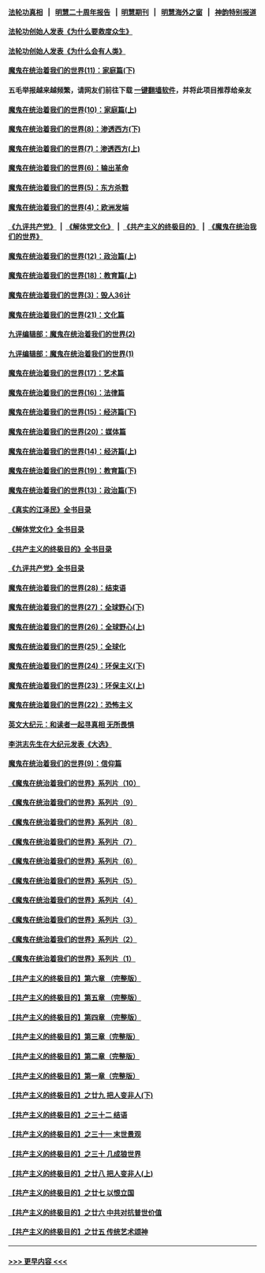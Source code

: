 #### [法轮功真相](https://github.com/gfw-breaker/truth/blob/master/README.md?t=0) &nbsp;&nbsp;|&nbsp;&nbsp; [明慧二十周年报告](https://github.com/gfw-breaker/mh-reports/blob/master/README.md?t=0) &nbsp;&nbsp;|&nbsp;&nbsp;[明慧期刊](https://github.com/gfw-breaker/mh-qikan) &nbsp;&nbsp;|&nbsp;&nbsp; [明慧海外之窗](https://github.com/gfw-breaker/mh-news/blob/master/README.md?t=0) &nbsp;&nbsp;|&nbsp;&nbsp; [神韵特别报道](https://github.com/gfw-breaker/mh-news/blob/master/shenyun.md?t=0)
#### [法轮功创始人发表《为什么要救度众生》](../pages/nsc422/n13975246.md?t=05030943) 
#### [法轮功创始人发表《为什么会有人类》](../pages/nsc422/n13912117.md?t=05030943) 
#### [魔鬼在统治着我们的世界(11)：家庭篇(下)](../pages/nsc422/n10440961.md?t=05030943) 
#### 五毛举报越来越频繁，请网友们前往下载 [一键翻墙软件](https://github.com/gfw-breaker/ssr-accounts)，并将此项目推荐给亲友
#### [魔鬼在统治着我们的世界(10)：家庭篇(上)](../pages/nsc422/n10435448.md?t=05030943) 
#### [魔鬼在统治着我们的世界(8)：渗透西方(下)](../pages/nsc422/n10429603.md?t=05030943) 
#### [魔鬼在统治着我们的世界(7)：渗透西方(上)](../pages/nsc422/n10426013.md?t=05030943) 
#### [魔鬼在统治着我们的世界(6)：输出革命](../pages/nsc422/n10421536.md?t=05030943) 
#### [魔鬼在统治着我们的世界(5)：东方杀戮](../pages/nsc422/n10417707.md?t=05030943) 
#### [魔鬼在统治着我们的世界(4)：欧洲发端](../pages/nsc422/n10414890.md?t=05030943) 
#### [《九评共产党》](https://github.com/begood0513/9ping.md/blob/master/README.md) &nbsp;|&nbsp; [《解体党文化》](../../../../jtdwh.md/blob/master/README.md)  &nbsp;|&nbsp; [《共产主义的终极目的》](../../../../gczydzjmd.md/blob/master/README.md) &nbsp;|&nbsp; [《魔鬼在统治我们的世界》](../../../../mgztzwmdsj.md/blob/master/README.md) 
#### [魔鬼在统治着我们的世界(12)：政治篇(上)](../pages/nsc422/n10444576.md?t=05030943) 
#### [魔鬼在统治着我们的世界(18)：教育篇(上)](../pages/nsc422/n10526970.md?t=05030943) 
#### [魔鬼在统治着我们的世界(3)：毁人36计](../pages/nsc422/n10411583.md?t=05030943) 
#### [魔鬼在统治着我们的世界(21)：文化篇](../pages/nsc422/n10597706.md?t=05030943) 
#### [九评编辑部：魔鬼在统治着我们的世界(2)](../pages/nsc422/n10410036.md?t=05030943) 
#### [九评编辑部：魔鬼在统治着我们的世界(1)](../pages/nsc422/n10406825.md?t=05030943) 
#### [魔鬼在统治着我们的世界(17)：艺术篇](../pages/nsc422/n10499093.md?t=05030943) 
#### [魔鬼在统治着我们的世界(16)：法律篇](../pages/nsc422/n10485969.md?t=05030943) 
#### [魔鬼在统治着我们的世界(15)：经济篇(下)](../pages/nsc422/n10469975.md?t=05030943) 
#### [魔鬼在统治着我们的世界(20)：媒体篇](../pages/nsc422/n10586579.md?t=05030943) 
#### [魔鬼在统治着我们的世界(14)：经济篇(上)](../pages/nsc422/n10457370.md?t=05030943) 
#### [魔鬼在统治着我们的世界(19)：教育篇(下)](../pages/nsc422/n10564808.md?t=05030943) 
#### [魔鬼在统治着我们的世界(13)：政治篇(下)](../pages/nsc422/n10448270.md?t=05030943) 
#### [《真实的江泽民》全书目录](../pages/nsc422/n13721399.md?t=05030943) 
#### [《解体党文化》全书目录](../pages/nsc422/n13721157.md?t=05030943) 
#### [《共产主义的终极目的》全书目录](../pages/nsc422/n13721048.md?t=05030943) 
#### [《九评共产党》全书目录](../pages/nsc422/n13708085.md?t=05030943) 
#### [魔鬼在统治着我们的世界(28)：结束语](../pages/nsc422/n10936246.md?t=05030943) 
#### [魔鬼在统治着我们的世界(27)：全球野心(下)](../pages/nsc422/n10928319.md?t=05030943) 
#### [魔鬼在统治着我们的世界(26)：全球野心(上)](../pages/nsc422/n10900318.md?t=05030943) 
#### [魔鬼在统治着我们的世界(25)：全球化](../pages/nsc422/n10788205.md?t=05030943) 
#### [魔鬼在统治着我们的世界(24)：环保主义(下)](../pages/nsc422/n10695307.md?t=05030943) 
#### [魔鬼在统治着我们的世界(23)：环保主义(上)](../pages/nsc422/n10688613.md?t=05030943) 
#### [魔鬼在统治着我们的世界(22)：恐怖主义](../pages/nsc422/n10614727.md?t=05030943) 
#### [英文大纪元：和读者一起寻真相 无所畏惧](../pages/nsc422/n12542027.md?t=05030943) 
#### [李洪志先生在大纪元发表《大选》](../pages/nsc422/n12534746.md?t=05030943) 
#### [魔鬼在统治着我们的世界(9)：信仰篇](../pages/nsc422/n10432159.md?t=05030943) 
#### [《魔鬼在统治着我们的世界》系列片（10）](../pages/nsc422/n12292670.md?t=05030943) 
#### [《魔鬼在统治着我们的世界》系列片（9）](../pages/nsc422/n12290859.md?t=05030943) 
#### [《魔鬼在统治着我们的世界》系列片（8）](../pages/nsc422/n12287445.md?t=05030943) 
#### [《魔鬼在统治着我们的世界》系列片（7）](../pages/nsc422/n12283425.md?t=05030943) 
#### [《魔鬼在统治着我们的世界》系列片（6）](../pages/nsc422/n12282314.md?t=05030943) 
#### [《魔鬼在统治着我们的世界》系列片（5）](../pages/nsc422/n12281419.md?t=05030943) 
#### [《魔鬼在统治着我们的世界》系列片（4）](../pages/nsc422/n12274024.md?t=05030943) 
#### [《魔鬼在统治着我们的世界》系列片（3）](../pages/nsc422/n12271322.md?t=05030943) 
#### [《魔鬼在统治着我们的世界》系列片（2）](../pages/nsc422/n12269049.md?t=05030943) 
#### [《魔鬼在统治着我们的世界》系列片（1）](../pages/nsc422/n12267575.md?t=05030943) 
#### [【共产主义的终极目的】第六章 （完整版）](../pages/nsc422/n11428913.md?t=05030943) 
#### [【共产主义的终极目的】第五章 （完整版）](../pages/nsc422/n11428912.md?t=05030943) 
#### [【共产主义的终极目的】第四章 （完整版）](../pages/nsc422/n11428907.md?t=05030943) 
#### [【共产主义的终极目的】第三章（完整版）](../pages/nsc422/n11428848.md?t=05030943) 
#### [【共产主义的终极目的】第二章（完整版）](../pages/nsc422/n11428831.md?t=05030943) 
#### [【共产主义的终极目的】第一章（完整版）](../pages/nsc422/n11417651.md?t=05030943) 
#### [【共产主义的终极目的】之廿九 把人变非人(下)](../pages/nsc422/n11344140.md?t=05030943) 
#### [【共产主义的终极目的】之三十二 结语](../pages/nsc422/n11360535.md?t=05030943) 
#### [【共产主义的终极目的】之三十一 末世景观](../pages/nsc422/n11351129.md?t=05030943) 
#### [【共产主义的终极目的】之三十 几成狼世界](../pages/nsc422/n11348280.md?t=05030943) 
#### [【共产主义的终极目的】之廿八 把人变非人(上)](../pages/nsc422/n11340492.md?t=05030943) 
#### [【共产主义的终极目的】之廿七 以恨立国](../pages/nsc422/n11336944.md?t=05030943) 
#### [【共产主义的终极目的】之廿六 中共对抗普世价值](../pages/nsc422/n11324785.md?t=05030943) 
#### [【共产主义的终极目的】之廿五 传统艺术颂神](../pages/nsc422/n11296396.md?t=05030943) 

----
#### [ >>> 更早内容 <<< ](../indexes/nsc422-earlier.md)
